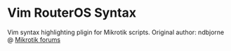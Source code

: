 Vim RouterOS Syntax
============

Vim syntax highlighting pligin for Mikrotik scripts.
Original author: ndbjorne @ [Mikrotik forums](http://forum.mikrotik.com/viewtopic.php?f=9&t=59761)
